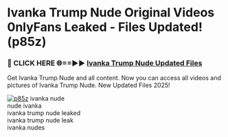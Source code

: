 # Ivanka Trump Nude Original Videos 0nlyFans Leaked - Files Updated! (p85z)

<h3>🔴 CLICK HERE 🌐==►► <a href="https://tinyurl.com/yc6ubb5a" rel="nofollow">Ivanka Trump Nude Updated Files</a></h3>

Get Ivanka Trump Nude and all content. Now you can access all videos and pictures of Ivanka Trump Nude. New Updated Files 2025!

[![p85z](https://i.imgur.com/7eu0CRL.gif)](https://tinyurl.com/yc6ubb5a)
ivanka nude<br>
nude ivanka<br>
ivanka trump nude leaked<br>
ivanka trump nude leak<br>
ivanka nudes